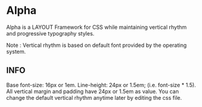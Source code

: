 # Alpha
Alpha is a LAYOUT Framework for CSS while maintaining vertical rhythm and progressive typography styles.

Note : Vertical rhythm is based on default font provided by the operating system. 

INFO
----
Base font-size: 16px or 1em.
Line-height: 24px or 1.5em; (i.e. font-size * 1.5).
All vertical margin and padding have 24px or 1.5em as value. 
You can change the default vertical rhythm anytime later by editing the css file. 
